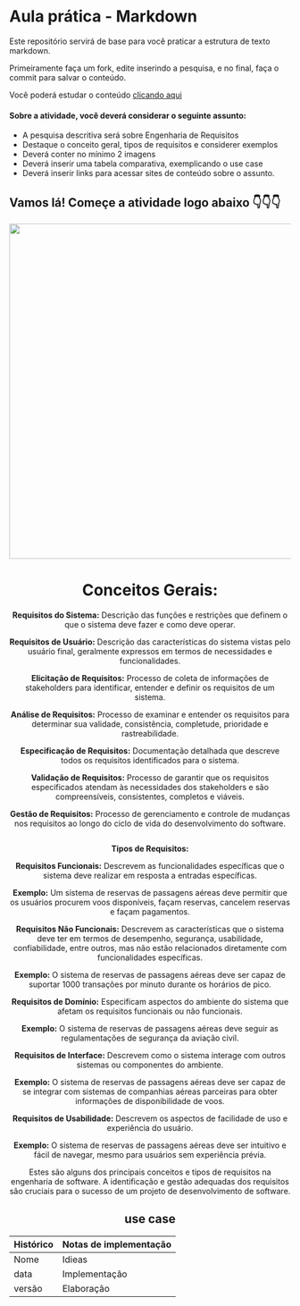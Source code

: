# Aula prática - Markdown

Este repositório servirá de base para você praticar a estrutura de texto markdown. 

Primeiramente faça um fork, edite inserindo a pesquisa, e no final, faça o commit para salvar o conteúdo.

Você poderá estudar o conteúdo [clicando aqui](https://docs.pipz.com/central-de-ajuda/learning-center/guia-basico-de-markdown#open)

#### Sobre a atividade, você deverá considerar o seguinte assunto:

- A pesquisa descritiva será sobre Engenharia de Requisitos
- Destaque o conceito geral, tipos de requisitos e considerer exemplos
- Deverá conter no mínimo 2 imagens
- Deverá inserir uma tabela comparativa, exemplicando o use case
- Deverá inserir links para acessar sites de conteúdo sobre o assunto.


## Vamos lá! Começe a atividade logo abaixo 👇👇👇

<div align="center">
<img src="https://crehana-blog.imgix.net/media/filer_public/a5/52/a5524cdd-6727-45e5-8920-ead88232d1b4/software-programacion.jpg?auto=format&q=50" width="600">
  
# Conceitos Gerais:
**Requisitos do Sistema:** Descrição das funções e restrições que definem o que o sistema deve fazer e como deve operar.

**Requisitos de Usuário:** Descrição das características do sistema vistas pelo usuário final, geralmente expressos em termos de necessidades e funcionalidades.

**Elicitação de Requisitos:** Processo de coleta de informações de stakeholders para identificar, entender e definir os requisitos de um sistema.

**Análise de Requisitos:** Processo de examinar e entender os requisitos para determinar sua validade, consistência, completude, prioridade e rastreabilidade.

**Especificação de Requisitos:** Documentação detalhada que descreve todos os requisitos identificados para o sistema.

**Validação de Requisitos:** Processo de garantir que os requisitos especificados atendam às necessidades dos stakeholders e são compreensíveis, consistentes, completos e viáveis.

**Gestão de Requisitos:** Processo de gerenciamento e controle de mudanças nos requisitos ao longo do ciclo de vida do desenvolvimento do software.

<img scr="https://encrypted-tbn0.gstatic.com/images?q=tbn:ANd9GcSbX7wE99gZMUlj_PdgdVIRyhtm0B7VyyNW5tKiFD5q7QOjPZ-6i5EHXkw4a619ZcAlBEE&usqp=CAU">

**Tipos de Requisitos:**

**Requisitos Funcionais:** Descrevem as funcionalidades específicas que o sistema deve realizar em resposta a entradas específicas.

**Exemplo:** Um sistema de reservas de passagens aéreas deve permitir que os usuários procurem voos disponíveis, façam reservas, cancelem reservas e façam pagamentos.

**Requisitos Não Funcionais:** Descrevem as características que o sistema deve ter em termos de desempenho, segurança, usabilidade, confiabilidade, entre outros, mas não estão relacionados diretamente com funcionalidades específicas.

**Exemplo:** O sistema de reservas de passagens aéreas deve ser capaz de suportar 1000 transações por minuto durante os horários de pico.

**Requisitos de Domínio:** Especificam aspectos do ambiente do sistema que afetam os requisitos funcionais ou não funcionais.

**Exemplo:** O sistema de reservas de passagens aéreas deve seguir as regulamentações de segurança da aviação civil.

**Requisitos de Interface:** Descrevem como o sistema interage com outros sistemas ou componentes do ambiente.

**Exemplo:** O sistema de reservas de passagens aéreas deve ser capaz de se integrar com sistemas de companhias aéreas parceiras para obter informações de disponibilidade de voos.

**Requisitos de Usabilidade:** Descrevem os aspectos de facilidade de uso e experiência do usuário.

**Exemplo:** O sistema de reservas de passagens aéreas deve ser intuitivo e fácil de navegar, mesmo para usuários sem experiência prévia.

Estes são alguns dos principais conceitos e tipos de requisitos na engenharia de software. A identificação e gestão adequadas dos requisitos são cruciais para o sucesso de um projeto de desenvolvimento de software.

## use case

Histórico | Notas de implementação
----------|--------------------
Nome      |  Idieas
data      | Implementação
versão    | Elaboração







